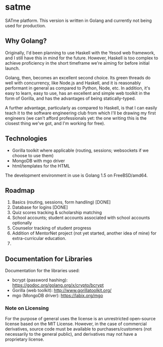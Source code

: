 # satme
SATme platform.  This version is written in Golang and currently not being used for production.

## Why Golang?
Originally, I'd been planning to use Haskell with the Yesod web framework, and I still have this in mind for the future.  However, Haskell is too complex to achieve proficiency in the short timeframe we're aiming for before initial launch.

Golang, then, becomes an excellent second choice.  Its green threads do well with concurrency, like Node.js and Haskell, and it is reasonably performant in general as compared to Python, Node, etc.  In addition, it's easy to learn, easy to use, has an excellent and simple web toolkit in the form of Gorilla, and has the advantages of being statically-typed.

A further advantage, particularly as compared to Haskell, is that I can easily teach it to the software engineering club from which I'll be drawing my first engineers (we can't afford professionals yet: the one writing this is the closest thing we've got, and I'm working for free).

## Technologies
* Gorilla toolkit where applicable (routing, sessions; websockets if we choose to use them)
* MongoDB with mgo driver
* html/templates for the HTML

The development environment in use is Golang 1.5 on FreeBSD/amd64.

## Roadmap
1. Basics (routing, sessions, form handling) [DONE]
2. Database for logins [DONE]
3. Quiz scores tracking & scholarship matching
4. School accounts; student accounts associated with school accounts optionally
5. Counselor tracking of student progress
6. Addition of MentorNet project (not yet started, another idea of mine) for extra-curricular education.
7. 

## Documentation for Libraries
Documentation for the libraries used:
* bcrypt (password hashing): https://godoc.org/golang.org/x/crypto/bcrypt
* Gorilla (web toolkit): http://www.gorillatoolkit.org/
* mgo (MongoDB driver): https://labix.org/mgo

### Note on Licensing
For the purpose of general uses the license is an unrestricted open-source license based on the MIT License.  However, in the case of commercial derivatives, source code must be available to purchasers/customers (not necessarily to the general public), and derivatives may not have a proprietary license.
